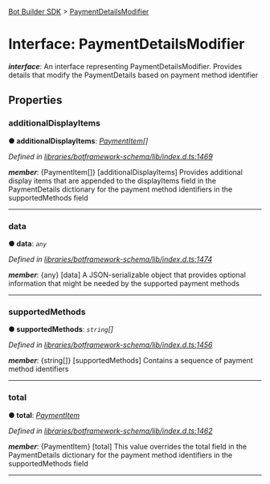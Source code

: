 [Bot Builder SDK](../README.md) > [PaymentDetailsModifier](../interfaces/botbuilder.paymentdetailsmodifier.md)



# Interface: PaymentDetailsModifier

*__interface__*: An interface representing PaymentDetailsModifier. Provides details that modify the PaymentDetails based on payment method identifier



## Properties
<a id="additionaldisplayitems"></a>

###  additionalDisplayItems

**●  additionalDisplayItems**:  *[PaymentItem](botbuilder.paymentitem.md)[]* 

*Defined in [libraries/botframework-schema/lib/index.d.ts:1469](https://github.com/Microsoft/botbuilder-js/blob/c748a95/libraries/botframework-schema/lib/index.d.ts#L1469)*


*__member__*: {PaymentItem[]} [additionalDisplayItems] Provides additional display items that are appended to the displayItems field in the PaymentDetails dictionary for the payment method identifiers in the supportedMethods field





___

<a id="data"></a>

###  data

**●  data**:  *`any`* 

*Defined in [libraries/botframework-schema/lib/index.d.ts:1474](https://github.com/Microsoft/botbuilder-js/blob/c748a95/libraries/botframework-schema/lib/index.d.ts#L1474)*


*__member__*: {any} [data] A JSON-serializable object that provides optional information that might be needed by the supported payment methods





___

<a id="supportedmethods"></a>

###  supportedMethods

**●  supportedMethods**:  *`string`[]* 

*Defined in [libraries/botframework-schema/lib/index.d.ts:1456](https://github.com/Microsoft/botbuilder-js/blob/c748a95/libraries/botframework-schema/lib/index.d.ts#L1456)*


*__member__*: {string[]} [supportedMethods] Contains a sequence of payment method identifiers





___

<a id="total"></a>

###  total

**●  total**:  *[PaymentItem](botbuilder.paymentitem.md)* 

*Defined in [libraries/botframework-schema/lib/index.d.ts:1462](https://github.com/Microsoft/botbuilder-js/blob/c748a95/libraries/botframework-schema/lib/index.d.ts#L1462)*


*__member__*: {PaymentItem} [total] This value overrides the total field in the PaymentDetails dictionary for the payment method identifiers in the supportedMethods field





___


